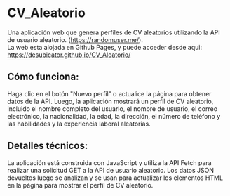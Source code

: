 # CV_Aleatorio
Una aplicación web que genera perfiles de CV aleatorios utilizando la API de usuario aleatorio. (https://randomuser.me/).<br>
La web esta alojada en Github Pages, y puede acceder desde aqui: https://desubicator.github.io/CV_Aleatorio/

## Cómo funciona:
Haga clic en el botón "Nuevo perfil" o actualice la página para obtener datos de la API.
Luego, la aplicación mostrará un perfil de CV aleatorio, incluido el nombre completo del usuario, el nombre de usuario, el correo electrónico, la nacionalidad, la edad, la dirección, el número de teléfono y las habilidades y la experiencia laboral aleatorias.

## Detalles técnicos:
La aplicación está construida con JavaScript y utiliza la API Fetch para realizar una solicitud GET a la API de usuario aleatorio. Los datos JSON devueltos luego se analizan y se usan para actualizar los elementos HTML en la página para mostrar el perfil de CV aleatorio.
